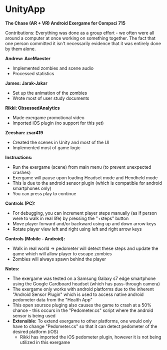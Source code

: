 # UnityApp
<b>The Chase (AR + VR) Android Exergame for Compsci 715</b>

</b>Contributions:</b> Everything was done as a group effort - we often were all around a computer at once working on something together.  The fact that one person committed it isn't necessarily evidence that it was entirely done by them alone.

<b>Andrew: AceMaester</b>
- Implemented zombies and scene audio
- Processed statistics

<b>James: Jarak-Jakar</b>
- Set up the animation of the zombies
- Wrote most of user study documents

<b>Rikki: ObsessedAnalytics</b>
- Made exergame promotional video
- Imported iOS plugin (no support for this yet)

<b>Zeeshan: zsar419</b>
- Created the scenes in Unity and most of the UI
- Implemented most of game logic

<b>Instructions:</b>
- Run the exergame (scene) from main menu (to prevent unexpected crashes)
- Exergame will pause upon loading Headset mode and Hendheld mode
- This is due to the android sensor plugin (which is compatible for android smartphones only)
- You can press play to continue
  
<b>Controls (PC):</b>
- For debugging, you can increment player steps manually (as if person were to walk in real life) by pressing the "+steps" button
- Move player forward and/or backward using  up and down arrow keys
- Rotate player view left and right using left and right arrow keys

<b>Controls (Mobile - Android):</b>
- Walk in real world -> pedometer will detect these steps and update the game which will allow player to escape zombies
- Zombies will always spawn behind the player

<b>Notes:</b>
- The exergame was tested on a Samsung Galaxy s7 edge smartphone using the Google Cardboard headset (which has pass-through camera)
- The exergame only works with android platforms due to the inherent "Android Sensor Plugin" which is used to access native android pedometer data from the "Health App"
- This open soursce pluging also causes the game to crash at a 50% chance - this occurs in the "Pedometer.cs" script where the android sensor is being used
- <b>Extensible:</b> To extend exergame to other platforms, one would only have to change "Pedometer.cs" so that it can detect pedometer of the desired platform (iOS)
  - Rikki has imported the iOS pedometer plugin, however it is not being utilized in this exergame
